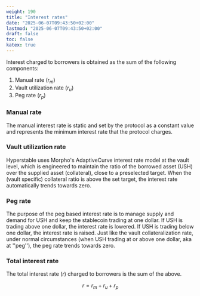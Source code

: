 ```yaml
---
weight: 190
title: "Interest rates"
date: "2025-06-07T09:43:50+02:00"
lastmod: "2025-06-07T09:43:50+02:00"
draft: false
toc: false
katex: true
---
```


Interest charged to borrowers is obtained as the sum of the following components:

1. Manual rate ($r_m$)
1. Vault utilization rate ($r_u$)
2. Peg rate ($r_p$)

### Manual rate

The manual interest rate is static and set by the protocol as a constant value and represents the minimum interest rate that the protocol charges.

### Vault utilization rate

Hyperstable uses Morpho's AdaptiveCurve interest rate model at the vault level, which is engineered to maintain the ratio of the borrowed asset (USH) over the supplied asset (collateral), close to a preselected target. When the (vault specific) collateral ratio is above the set target, the interest rate automatically trends towards zero.

### Peg rate

The purpose of the peg based interest rate is to manage supply and demand for USH and keep the stablecoin trading at one dollar. If USH is trading above one dollar, the interest rate is lowered. If USH is trading below one dollar, the interest rate is raised. Just like the vault collateralization rate, under normal circumstances (when USH trading at or above one dollar, aka at ''peg''), the peg rate trends towards zero.

### Total interest rate

The total interest rate ($r$) charged to borrowers is the sum of the above.

$$
r = r_m + r_u + r_p
$$
